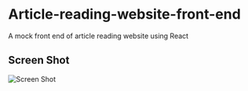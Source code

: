 # Article-reading-website-front-end
A mock front end of article reading website using React

## Screen Shot
![Screen Shot](https://github.com/YH-G/Article-reading-website-front-end/blob/master/demo/demo.gif?raw=true)
